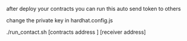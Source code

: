 after deploy your contracts you can run this auto send token to others

change the private key in hardhat.config.js

./run_contact.sh [contracts address ] [receiver address]


